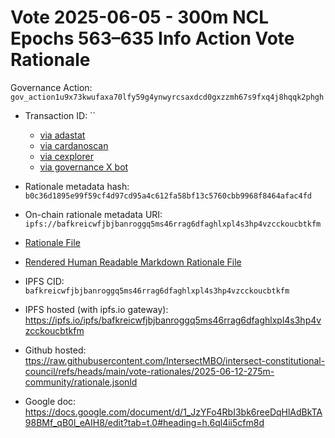 
# Vote 2025-06-05 - 300m NCL Epochs 563–635 Info Action Vote Rationale

Governance Action: `gov_action1u9x73kwufaxa70lfy59g4ynwyrcsaxdcd0gxzzmh67s9fxq4j8hqqk2phgh`

- Transaction ID: ``
  - [via adastat](https://adastat.net/transactions/)
  - [via cardanoscan](https://cardanoscan.io/vote/)
  - [via cexplorer](https://cexplorer.io/tx//governance#data)
  - [via governance X bot](https://x.com/GovActions/status/)

- Rationale metadata hash: `b0c36d1895e99f59cf4d97cd95a4c612fa58bf13c5760cbb9968f8464afac4fd`
- On-chain rationale metadata URI: `ipfs://bafkreicwfjbjbanroggq5ms46rrag6dfaghlxpl4s3hp4vzcckoucbtkfm`

- [Rationale File](./rationale.jsonld)
- [Rendered Human Readable Markdown Rationale File](./rationale.jsonld.md)

- IPFS CID: `bafkreicwfjbjbanroggq5ms46rrag6dfaghlxpl4s3hp4vzcckoucbtkfm`
- IPFS hosted (with ipfs.io gateway): <https://ipfs.io/ipfs/bafkreicwfjbjbanroggq5ms46rrag6dfaghlxpl4s3hp4vzcckoucbtkfm>

- Github hosted: <ttps://raw.githubusercontent.com/IntersectMBO/intersect-constitutional-council/refs/heads/main/vote-rationales/2025-06-12-275m-community/rationale.jsonld>
- Google doc: <https://docs.google.com/document/d/1_JzYFo4RbI3bk6reeDqHlAdBkTA98BMf_qB0l_eAIH8/edit?tab=t.0#heading=h.6ql4ii5cfm8d>
